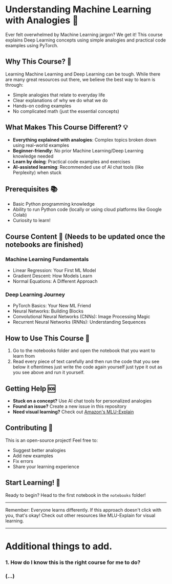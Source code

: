 # Understanding Machine Learning with Analogies 🧠

Ever felt overwhelmed by Machine Learning jargon? We get it! This course explains Deep Learning concepts using simple analogies and practical code examples using PyTorch.

## Why This Course? 🤔

Learning Machine Learning and Deep Learning can be tough. While there are many great resources out there, we believe the best way to learn is through:
- Simple analogies that relate to everyday life
- Clear explanations of why we do what we do
- Hands-on coding examples
- No complicated math (just the essential concepts)

## What Makes This Course Different? 💡

- **Everything explained with analogies**: Complex topics broken down using real-world examples
- **Beginner-friendly**: No prior Machine Learning/Deep Learning knowledge needed
- **Learn by doing**: Practical code examples and exercises
- **AI-assisted learning**: Recommended use of AI chat tools (like Perplexity) when stuck

## Prerequisites 📚

- Basic Python programming knowledge
- Ability to run Python code (locally or using cloud platforms like Google Colab)
- Curiosity to learn!

## Course Content 📖 (Needs to be updated once the notebooks are finished)

### Machine Learning Fundamentals
- Linear Regression: Your First ML Model
- Gradient Descent: How Models Learn
- Normal Equations: A Different Approach

### Deep Learning Journey
- PyTorch Basics: Your New ML Friend
- Neural Networks: Building Blocks
- Convolutional Neural Networks (CNNs): Image Processing Magic
- Recurrent Neural Networks (RNNs): Understanding Sequences

## How to Use This Course 🎯

1. Go to the notebooks folder and open the notebook that you want to learn from 
2. Read every piece of text carefully and then run the code that you see below it oftentimes just write the code again yourself just type it out as you see above and run it yourself. 

## Getting Help 🆘

- **Stuck on a concept?** Use AI chat tools for personalized analogies
- **Found an issue?** Create a new issue in this repository
- **Need visual learning?** Check out [Amazon's MLU-Explain](https://mlu-explain.github.io/)

## Contributing 🤝

This is an open-source project! Feel free to:
- Suggest better analogies
- Add new examples
- Fix errors
- Share your learning experience

## Start Learning! 🚀

Ready to begin? Head to the first notebook in the `notebooks` folder!

---

Remember: Everyone learns differently. If this approach doesn't click with you, that's okay! Check out other resources like MLU-Explain for visual learning.



----

# Additional things to add. 
### 1. How do I know this is the right course for me to do? 
### (...)